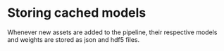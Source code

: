 # Storing cached models
Whenever new assets are added to the pipeline, their respective models and weights are stored as json and hdf5 files.